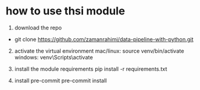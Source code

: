 # how to use thsi module

1. download the repo
- git clone https://github.com/zamanrahimi/data-pipeline-with-python.git

2. activate the virtual environment
mac/linux: source venv/bin/activate
windows: venv\Scripts\activate

3. install the module requirements
pip install -r requirements.txt

4. install pre-commit
pre-commit install
